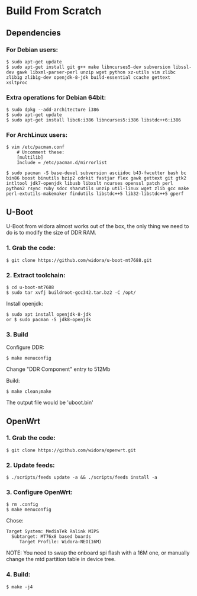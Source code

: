 # Build From Scratch
## Dependencies
### For Debian users:
```
$ sudo apt-get update 
$ sudo apt-get install git g++ make libncurses5-dev subversion libssl-dev gawk libxml-parser-perl unzip wget python xz-utils vim zlibc zlib1g zlib1g-dev openjdk-8-jdk build-essential ccache gettext xsltproc
```
### Extra operations for Debian 64bit:
```
$ sudo dpkg --add-architecture i386
$ sudo apt-get update
$ sudo apt-get install libc6:i386 libncurses5:i386 libstdc++6:i386
```
### For ArchLinux users:
```
$ vim /etc/pacman.conf 
    # Uncomment these:
    [multilib]
    Include = /etc/pacman.d/mirrorlist

$ sudo pacman -S base-devel subversion asciidoc b43-fwcutter bash bc bin86 boost binutils bzip2 cdrkit fastjar flex gawk gettext git gtk2 intltool jdk7-openjdk libusb libxslt ncurses openssl patch perl python2 rsync ruby sdcc sharutils unzip util-linux wget zlib gcc make perl-extutils-makemaker findutils libstdc++5 lib32-libstdc++5 gperf
```

## U-Boot
U-Boot from widora almost works out of the box, the only thing we need to do is to modify the size of DDR RAM.

### 1. Grab the code:
```
$ git clone https://github.com/widora/u-boot-mt7688.git
```
### 2. Extract toolchain:
```
$ cd u-boot-mt7688
$ sudo tar xvfj buildroot-gcc342.tar.bz2 -C /opt/
```
Install openjdk:
```
$ sudo apt install openjdk-8-jdk
or $ sudo pacman -S jdk8-openjdk
```

### 3. Build
Configure DDR:
```
$ make menuconfig
```
Change "DDR Component" entry to 512Mb

Build:
```
$ make clean;make
```
The output file would be 'uboot.bin'

## OpenWrt
### 1. Grab the code:
```
$ git clone https://github.com/widora/openwrt.git
```
### 2. Update feeds:
```
$ ./scripts/feeds update -a && ./scripts/feeds install -a
```
### 3. Configure OpenWrt:
```
$ rm .config
$ make menuconfig
```
Chose:
```
Target System: MediaTek Ralink MIPS 
  Subtarget: MT76x8 based boards 
     Target Profile: Widora-NEO(16M) 
```
NOTE: You need to swap the onboard spi flash with a 16M one, or manually change the mtd partition table in device tree.
### 4. Build:
```
$ make -j4
```